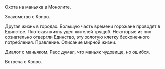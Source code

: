 Охота на маньяка в Монолите.

Знакомство с Кэнро.

Другая жизнь в городах.
Большую часть времени горожане проводят в Единстве.
Плотская жизнь удел жителей трущоб. Некоторые из них
сознательно отвергли Единство, эту золотую клетку
бесконечного потребления.
Правление.
Описание мирной жизни.

Диалог с маньяком.
Расс думал, что маньяк чудовище, но ошибся.

Встреча с Кэнро.

